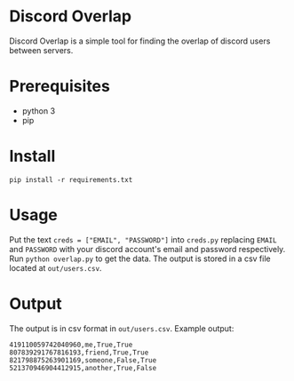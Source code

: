 # Discord Overlap
Discord Overlap is a simple tool for finding the overlap of discord
users between servers.

# Prerequisites
- python 3
- pip

# Install
```pip install -r requirements.txt```

# Usage
Put the text `creds = ["EMAIL", "PASSWORD"]` into `creds.py` replacing
`EMAIL` and `PASSWORD` with your discord account's email and password
respectively.  Run `python overlap.py` to get the data.  The output is
stored in a csv file located at `out/users.csv`.

# Output
The output is in csv format in `out/users.csv`.  Example output:
```ID,Name,Expo Planning,Future Forwards
419110059742040960,me,True,True
807839291767816193,friend,True,True
821798875263901169,someone,False,True
521370946904412915,another,True,False
```
